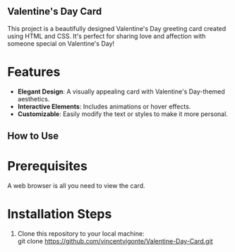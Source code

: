 ## Valentine's Day Card  

This project is a beautifully designed Valentine's Day greeting card created using HTML and CSS. It's perfect for sharing love and affection with someone special on Valentine's Day!  

# Features  

- **Elegant Design**: A visually appealing card with Valentine's Day-themed aesthetics.  
- **Interactive Elements**: Includes animations or hover effects.  
- **Customizable**: Easily modify the text or styles to make it more personal.  

## How to Use  

# Prerequisites  
A web browser is all you need to view the card.  

# Installation Steps  
1. Clone this repository to your local machine:  
   git clone https://github.com/vincentvigonte/Valentine-Day-Card.git  
